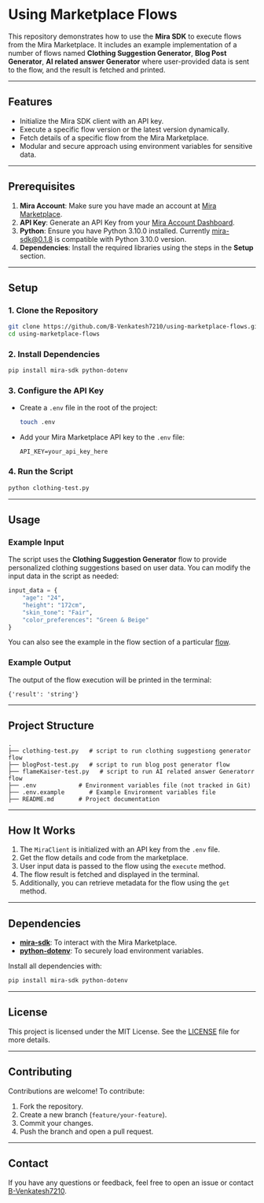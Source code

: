 # Using Marketplace Flows

This repository demonstrates how to use the **Mira SDK** to execute flows from the Mira Marketplace. It includes an example implementation of a  number of flows named **Clothing Suggestion Generator**, **Blog Post Generator**, **AI related answer Generator** where user-provided data is sent to the flow, and the result is fetched and printed.

---

## **Features**
- Initialize the Mira SDK client with an API key.
- Execute a specific flow version or the latest version dynamically.
- Fetch details of a specific flow from the Mira Marketplace.
- Modular and secure approach using environment variables for sensitive data.

---

## **Prerequisites**
1. **Mira Account**: Make sure you have made an account at [Mira Marketplace](https://console.mira.network/).
2. **API Key**: Generate an API Key from your [Mira Account Dashboard](https://console.mira.network/account/api-keys). 
3. **Python**: Ensure you have Python 3.10.0 installed. Currently mira-sdk@0.1.8 is compatible with Python 3.10.0 version.
4. **Dependencies**: Install the required libraries using the steps in the **Setup** section.

---

## **Setup**

### 1. Clone the Repository
```bash
git clone https://github.com/B-Venkatesh7210/using-marketplace-flows.git
cd using-marketplace-flows
```

### 2. Install Dependencies
```bash
pip install mira-sdk python-dotenv
```

### 3. Configure the API Key
- Create a `.env` file in the root of the project:
  ```bash
  touch .env
  ```
- Add your Mira Marketplace API key to the `.env` file:
  ```plaintext
  API_KEY=your_api_key_here
  ```

### 4. Run the Script
```bash
python clothing-test.py
```

---

## **Usage**

### Example Input
The script uses the **Clothing Suggestion Generator** flow to provide personalized clothing suggestions based on user data. You can modify the input data in the script as needed:
```python
input_data = {
    "age": "24",
    "height": "172cm",
    "skin_tone": "Fair",
    "color_preferences": "Green & Beige"
}
```
You can also see the example in the flow section of a particular [flow](https://console.mira.network/flows/anand/clothing-suggestion-generator/1.0.0).

### Example Output
The output of the flow execution will be printed in the terminal:
```plaintext
{'result': 'string'}
```

---

## **Project Structure**
```plaintext
.
├── clothing-test.py   # script to run clothing suggestiong generator flow
├── blogPost-test.py   # script to run blog post generator flow
├── flameKaiser-test.py   # script to run AI related answer Generatorr flow
├── .env            # Environment variables file (not tracked in Git)
├── .env.example       # Example Environment variables file
├── README.md       # Project documentation
```

---

## **How It Works**
1. The `MiraClient` is initialized with an API key from the `.env` file.
2. Get the flow details and code from the marketplace.
3. User input data is passed to the flow using the `execute` method.
4. The flow result is fetched and displayed in the terminal.
5. Additionally, you can retrieve metadata for the flow using the `get` method.

---

## **Dependencies**
- **[mira-sdk](https://pypi.org/project/mira-sdk/)**: To interact with the Mira Marketplace.
- **[python-dotenv](https://pypi.org/project/python-dotenv/)**: To securely load environment variables.

Install all dependencies with:
```bash
pip install mira-sdk python-dotenv
```

---

## **License**
This project is licensed under the MIT License. See the [LICENSE](LICENSE) file for more details.

---

## **Contributing**
Contributions are welcome! To contribute:
1. Fork the repository.
2. Create a new branch (`feature/your-feature`).
3. Commit your changes.
4. Push the branch and open a pull request.

---

## **Contact**
If you have any questions or feedback, feel free to open an issue or contact [B-Venkatesh7210](https://github.com/B-Venkatesh7210).

